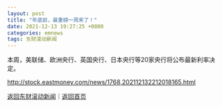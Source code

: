 ```yaml
---
layout: post
title: "年底前，最重磅一周来了！"
date: 2021-12-13 19:27:25 +0800
categories: emnews
tags: 东财滚动新闻
---
```


本周，美联储、欧洲央行、英国央行、日本央行等20家央行将公布最新利率决定。

<http://stock.eastmoney.com/news/1768,202112132212018165.html>

[返回东财滚动新闻](//finews.withounder.com/emnews/)｜[返回首页](//finews.withounder.com/)
